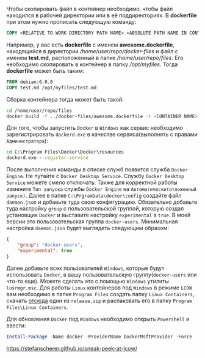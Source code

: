 Чтобы скопировать файл в контейнер необходимо, чтобы файл находился в рабочей директории или в её поддиректориях. В **dockerfile** при этом нужно прописать следующую команду:
```dockerfile
COPY <RELATIVE TO WORK DIRECTORY PATH NAME> <ABSOLUTE PATH NAME IN CONTAINER>
```
Например, у вас есть **dockerfile** с именем **awesome.dockerfile**, находящийся в директории */home/user/repo/docker-files* и файл с именем **test.md**, расположенный в папке */home/user/repo/files*. Его необходимо скопировать в контейнер в папку */opt/myfiles*. Тогда **dockerfile** может быть таким:
```dockerfile
FROM debian:6.0.8
COPY test.md /opt/myfiles/test.md
```
Сборка контейнера тогда может быть такой:
```bash
cd /home/user/repo/files
docker build -f ../docker-files/awesome.dockerfile -t <CONTAINER NAME> .
```

Для того, чтобы запустить `Docker` в `Windows` как сервис необходимо зарегистрировать `dockerd.exe` в качестве сервиса(выполнять с правами `Администратора`):
```bat
cd C:\Program Files\Docker\Docker\resources
dockerd.exe --register-service
```
После выполнения команды в списке служб появится служба `Docker Engine`. Не путайте с `Docker Desktop Service`. Службу `Docker Desktop Service` можете смело отключать. Также для корректной работы измените `Тип запуска` службы `Docker Engine` на `Автоматически(отложенный запуск)`.
Далее в папке `C:\PrgramData\docker\config` создайте файл `daemon.json` и добавьте туда свою конфигурацию. Обязательно добавьте туда настройку `group` с пользовательской группой, которую создал установщик `Docker` и выставите настройку `experimental` в `true`. В моей версии это пользовательская группа `docker-users`. Минимальная настройка `daemon.json` будет выглядеть следующим образом:
```json
{
    "group": "docker-users",
    "experimental": true
}
```
Далее добавьте всех пользователей `Windows`, которые будут использовать `Docker`, в вашу пользовательскую группу(`docker-users` или что-то еще). Можете сделать это с помощью `Windows` утилиты `lusrmgr.msc`. Для работы `Linux` контейнеров под `Windows` в режиме `LCOW` вам необходимо в папке `Program Files` создать папку `Linux Containers`, скачать [отсюда](https://github.com/linuxkit/lcow/releases) один из `release.zip` и распаковать его в папку `Program Files\Linux Containers`.

Для обновления `Docker` под `Windows` необходимо открыть `Powershell` и ввести:
```powershell
Install-Package -Name docker -ProviderName DockerMsftProvider -Force
```

https://stefanscherer.github.io/sneak-peek-at-lcow/